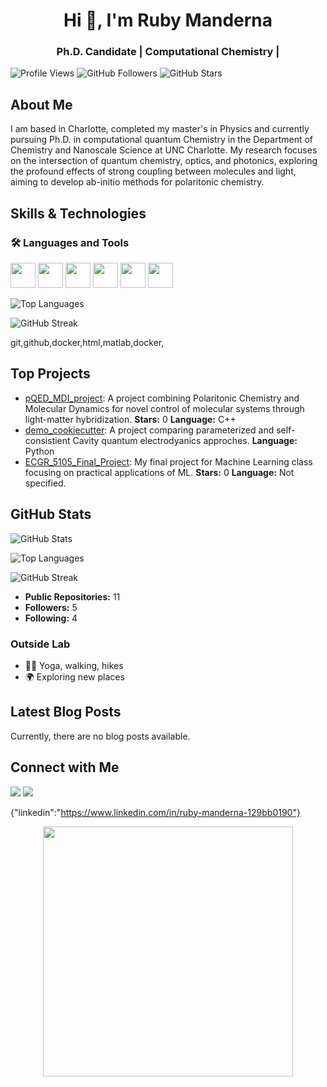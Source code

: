 <h1 align="center">Hi 👋, I'm Ruby Manderna</h1>
<h3 align="center"> Ph.D. Candidate | Computational Chemistry | </h3>

![Profile Views](https://komarev.com/ghpvc/?username=rubymanderna&color=blueviolet)
![GitHub Followers](https://img.shields.io/github/followers/rubymanderna?style=social)
![GitHub Stars](https://img.shields.io/github/stars/rubymanderna?style=social)

## About Me

I am based in Charlotte, completed my master's in Physics and currently pursuing Ph.D. in computational quantum Chemistry in the Department of Chemistry and Nanoscale Science at UNC Charlotte. My research focuses on the intersection of quantum chemistry, optics, and photonics, exploring the profound effects of strong coupling between molecules and light, aiming to develop ab-initio methods for polaritonic chemistry. 

## Skills & Technologies
### 🛠️ Languages and Tools
<p>
  <img src="https://cdn.jsdelivr.net/gh/devicons/devicon/icons/python/python-original.svg" width="40"/>
  <img src="https://cdn.jsdelivr.net/gh/devicons/devicon/icons/cplusplus/cplusplus-original.svg" width="40"/>
  <img src="https://cdn.jsdelivr.net/gh/devicons/devicon/icons/git/git-original.svg" width="40"/>
  <img src="https://cdn.jsdelivr.net/gh/devicons/devicon/icons/docker/docker-original.svg" width="40"/>
  <img src="https://cdn.jsdelivr.net/gh/devicons/devicon/icons/html5/html5-original.svg" width="40"/>
  <img src="https://cdn.jsdelivr.net/gh/devicons/devicon/icons/matlab/matlab-original.svg" width="40"/>
</p>

![Top Languages](https://github-readme-stats.vercel.app/api/top-langs/?username=rubymanderna&layout=compact&theme=radical)

![GitHub Streak](https://streak-stats.demolab.com/?user=rubymanderna&theme=radical&hide_border=true)

git,github,docker,html,matlab,docker,

## Top Projects

- [pQED_MDI_project](https://github.com/rubymanderna/pQED_MDI_project): A project combining Polaritonic Chemistry and Molecular Dynamics for novel control of molecular systems through light-matter hybridization. **Stars:** 0 **Language:** C++ 
- [demo_cookiecutter](https://github.com/rubymanderna/SCQED-PCQED.git): A project comparing parameterized and self-consistient Cavity quantum electrodyanics approches. **Language:** Python 
- [ECGR_5105_Final_Project](https://github.com/rubymanderna/ECGR_5105_Final_Project): My final project for Machine Learning class focusing on practical applications of ML. **Stars:** 0 **Language:** Not specified.

## GitHub Stats

![GitHub Stats](https://github-readme-stats.vercel.app/api?username=rubymanderna&show_icons=true&theme=radical)

![Top Languages](https://github-readme-stats.vercel.app/api/top-langs/?username=rubymanderna&layout=compact&theme=radical)

![GitHub Streak](https://streak-stats.demolab.com/?user=rubymanderna&theme=radical&hide_border=true)


- **Public Repositories:** 11
- **Followers:** 5
- **Following:** 4

### Outside Lab
- 🏃‍♀️ Yoga, walking, hikes 
- 🌍 Exploring new places

## Latest Blog Posts

Currently, there are no blog posts available.

## Connect with Me
<p>
  <a href="https://www.linkedin.com/in/rubymanderna/"><img src="https://img.shields.io/badge/LinkedIn-blue?logo=linkedin&logoColor=white" /></a>
  <a href="mailto:rubymanderna@gmail.com"><img src="https://img.shields.io/badge/Gmail-red?logo=gmail&logoColor=white" /></a>
</p>


{"linkedin":"https://www.linkedin.com/in/ruby-manderna-129bb0190"}

<p align="center">
  <img src="https://media.giphy.com/media/qgQUggAC3Pfv687qPC/giphy.gif" width="400"/>
</p>
